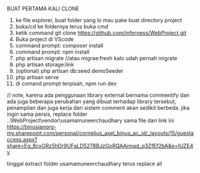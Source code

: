 BUAT PERTAMA KALI CLONE

1. ke file explorer, buat folder yang lo mau pake buat directory project
2. buka/cd ke foldernya terus buka cmd
3. ketik command git clone https://github.com/inferness/WebProject.git
4. Buka project di VScode
5. command prompt: composer install
6. command prompt: npm install
7. php artisan migrate //atau migrae:fresh kalo udah pernah migrate
8. php artisan storage:link
9. (optional) php artisan db:seed demoSeeder
10. php artisan serve
11. di comand prompt terpisah, npm run dev


// note, karena ada penggunaan library external bernama commentify dan ada juga beberapa perubahan yang dibuat terhadap library tersebut, penampilan dan juga kerja dari sistem comment akan sedikit berbeda. jika ingin sama persis, replace folder ..\WebProject\vendor\usamamuneerchaudhary sama file dari link ini https://binusianorg-my.sharepoint.com/personal/cornelius_axel_binus_ac_id/_layouts/15/guestaccess.aspx?share=Eg_8cxGRz5hDr9UFaLD5278BJzGoRQAAnnad_q3ZfEf2bA&e=IUZE4v

tinggal extract folder usamamuneerchaudhary terus replace all


